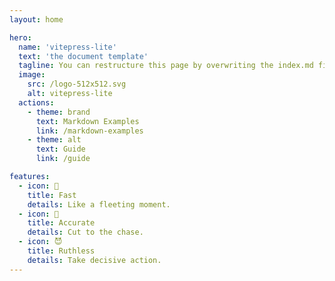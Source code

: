 ```yaml
---
layout: home

hero:
  name: 'vitepress-lite'
  text: 'the document template'
  tagline: You can restructure this page by overwriting the index.md file
  image:
    src: /logo-512x512.svg
    alt: vitepress-lite
  actions:
    - theme: brand
      text: Markdown Examples
      link: /markdown-examples
    - theme: alt
      text: Guide
      link: /guide

features:
  - icon: 🚀
    title: Fast
    details: Like a fleeting moment.
  - icon: 🎯
    title: Accurate
    details: Cut to the chase.
  - icon: 😈
    title: Ruthless
    details: Take decisive action.
---
```


